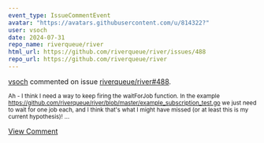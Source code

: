 ```yaml
---
event_type: IssueCommentEvent
avatar: "https://avatars.githubusercontent.com/u/814322?"
user: vsoch
date: 2024-07-31
repo_name: riverqueue/river
html_url: https://github.com/riverqueue/river/issues/488
repo_url: https://github.com/riverqueue/river
---
```


<a href='https://github.com/vsoch' target='_blank'>vsoch</a> commented on issue <a href='https://github.com/riverqueue/river/issues/488' target='_blank'>riverqueue/river#488</a>.

<small>Ah - I think I need a way to keep firing the waitForJob function. In the example https://github.com/riverqueue/river/blob/master/example_subscription_test.go we just need to wait for one job each, and I think that's what I might have missed (or at least this is my current hypothesis)! ...</small>

<a href='https://github.com/riverqueue/river/issues/488' target='_blank'>View Comment</a>